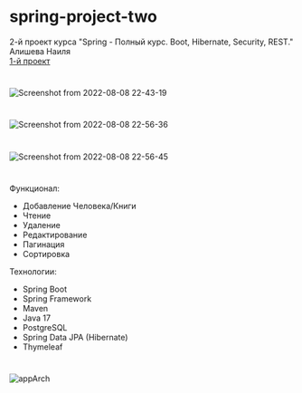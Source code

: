 # spring-project-two
2-й проект курса "Spring - Полный курс. Boot, Hibernate, Security, REST." Алишева Наиля<br/>
[1-й проект](https://github.com/faradzhalelov/spring-project-one)
#
![Screenshot from 2022-08-08 22-43-19](https://user-images.githubusercontent.com/83831759/183493379-17682123-34be-467b-a638-5740134cac6d.png)
#
![Screenshot from 2022-08-08 22-56-36](https://user-images.githubusercontent.com/83831759/183493393-8c093309-b4f7-49ca-ad57-fb5363655c09.png)
#
![Screenshot from 2022-08-08 22-56-45](https://user-images.githubusercontent.com/83831759/183493410-b4e02ad3-383a-4083-9625-69f7734454c9.png)
#
Функционал:
- Добавление Человека/Книги
- Чтение
- Удаление
- Редактирование
- Пагинация
- Сортировка

Технологии:
- Spring Boot
- Spring Framework
- Maven
- Java 17
- PostgreSQL
- Spring Data JPA (Hibernate)
- Thymeleaf
#
![appArch](https://user-images.githubusercontent.com/83831759/183496095-2dcbf715-17cd-45a7-970b-78837abafcc3.jpg)

